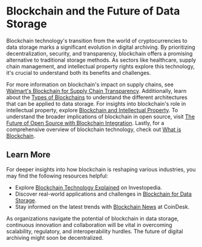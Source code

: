 # Blockchain and the Future of Data Storage

Blockchain technology's transition from the world of cryptocurrencies to data storage marks a significant evolution in digital archiving. By prioritizing decentralization, security, and transparency, blockchain offers a promising alternative to traditional storage methods. As sectors like healthcare, supply chain management, and intellectual property rights explore this technology, it's crucial to understand both its benefits and challenges.

For more information on blockchain's impact on supply chains, see [Walmart's Blockchain for Supply Chain Transparency](https://www.license-token.com/wiki/walmart-s-blockchain-for-supply-chain-transparency). Additionally, learn about the [Types of Blockchains](https://www.license-token.com/wiki/types-of-blockchains) to understand the different architectures that can be applied to data storage. For insights into blockchain's role in intellectual property, explore [Blockchain and Intellectual Property](https://www.license-token.com/wiki/blockchain-and-intellectual-property). To understand the broader implications of blockchain in open source, visit [The Future of Open Source with Blockchain Integration](https://www.license-token.com/wiki/the-future-of-open-source-with-blockchain-integration). Lastly, for a comprehensive overview of blockchain technology, check out [What is Blockchain](https://www.license-token.com/wiki/what-is-blockchain).

## Learn More

For deeper insights into how blockchain is reshaping various industries, you may find the following resources helpful:

- Explore [Blockchain Technology Explained](https://www.investopedia.com/terms/b/blockchain.asp) on Investopedia.
- Discover real-world applications and challenges in [Blockchain for Data Storage](https://cointelegraph.com/news/how-companies-are-using-blockchain-for-data-management).
- Stay informed on the latest trends with [Blockchain News](https://www.coindesk.com/) at CoinDesk.

As organizations navigate the potential of blockchain in data storage, continuous innovation and collaboration will be vital in overcoming scalability, regulatory, and interoperability hurdles. The future of digital archiving might soon be decentralized.
